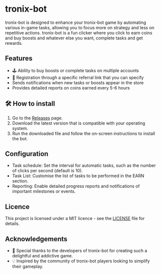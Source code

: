 # tronix-bot

tronix-bot is designed to enhance your tronix-bot game by automating various in-game tasks, allowing you to focus more on strategy and less on repetitive actions. tronix-bot is a fun clicker where you click to earn coins and buy boosts and whatever else you want, complete tasks and get rewards.

## Features

- 🕹 Ability to buy boosts or complete tasks on multiple accounts
- 🏡 Registration through a specific referral link that you can specify
- Sends notifications when new tasks or boosts appear in the store
- Provides detailed reports on coins earned every 5-6 hours

## 🛠 How to install

1. Go to the [Releases](../../releases) page.
2. Download the latest version that is compatible with your operating system.
3. Run the downloaded file and follow the on-screen instructions to install the bot.

## Configuration

- Task schedule: Set the interval for automatic tasks, such as the number of clicks per second (default is 10).
- Task List: Customise the list of tasks to be performed in the EARN section.
- Reporting: Enable detailed progress reports and notifications of important milestones or events.

## Licence

This project is licensed under a MIT licence - see the [LICENSE](LICENSE) file for details.

## Acknowledgements

- 🙏 Special thanks to the developers of tronix-bot for creating such a delightful and addictive game.
- 💡 Inspired by the community of tronix-bot players looking to simplify their gameplay.
